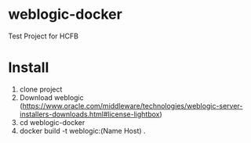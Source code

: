 # weblogic-docker

Test Project for HCFB 

# Install
1) clone project 
2) Download weblogic (https://www.oracle.com/middleware/technologies/weblogic-server-installers-downloads.html#license-lightbox)
3) cd weblogic-docker
4) docker build -t weblogic:(Name Host) . 
